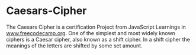 # Caesars-Cipher
The Caesars Cipher is a certification Project from JavaScript Learnings in www.freecodecamp.org. One of the simplest and most widely known ciphers is a Caesar cipher, also known as a shift cipher. In a shift cipher the meanings of the letters are shifted by some set amount.
